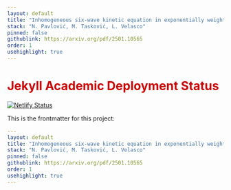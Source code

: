```yaml
---
layout: default
title: "Inhomogeneous six-wave kinetic equation in exponentially weighted $L^\infty$ spaces"
stack: "N. Pavlović, M. Tasković, L. Velasco"
pinned: false
githublink: https://arxiv.org/pdf/2501.10565
order: 1
usehighlight: true
---
```


<h1 style="color: #cc0000">Jekyll Academic Deployment Status</h1>  

[![Netlify Status](https://api.netlify.com/api/v1/badges/ae78d271-5b51-4601-9dc4-6bc72326b0c1/deploy-status)](https://app.netlify.com/sites/jekyll-academic/deploys)

This is the frontmatter for this project:

```yaml
---
layout: default
title: "Inhomogeneous six-wave kinetic equation in exponentially weighted $L^\infty$ spaces"
stack: "N. Pavlović, M. Tasković, L. Velasco"
pinned: false
githublink: https://arxiv.org/pdf/2501.10565
order: 1
usehighlight: true
---
```
